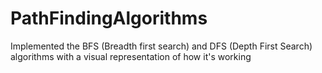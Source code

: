 # PathFindingAlgorithms
Implemented the BFS (Breadth first search) and DFS (Depth First Search) algorithms with a visual representation of how it's working
